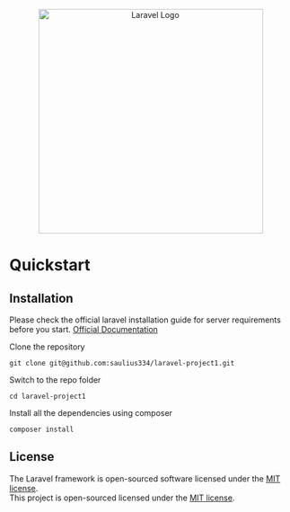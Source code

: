 <p align="center"><a href="https://laravel.com" target="_blank"><img src="https://raw.githubusercontent.com/laravel/art/master/logo-lockup/5%20SVG/2%20CMYK/1%20Full%20Color/laravel-logolockup-cmyk-red.svg" width="400" alt="Laravel Logo"></a></p>

# Quickstart  
## Installation
Please check the official laravel installation guide for server requirements before you start. [Official Documentation](https://laravel.com/docs/5.4/installation#installation)  
  
Clone the repository  
  
```git clone git@github.com:saulius334/laravel-project1.git```  
  
Switch to the repo folder  
  
```cd laravel-project1```  
  
Install all the dependencies using composer  
  
```composer install```  




## License

The Laravel framework is open-sourced software licensed under the [MIT license](https://opensource.org/licenses/MIT).  
This project is open-sourced licensed under the [MIT license](https://opensource.org/licenses/MIT).
